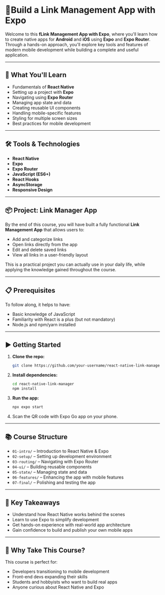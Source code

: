 # 📱Build a Link Management App with Expo

Welcome to this **fLink Management App with Expo**, where you'll learn how to create native apps for **Android** and **iOS** using **Expo** and **Expo Router**. Through a hands-on approach, you'll explore key tools and features of modern mobile development while building a complete and useful application.

---

## 🚀 What You'll Learn

- Fundamentals of **React Native**
- Setting up a project with **Expo**
- Navigating using **Expo Router**
- Managing app state and data
- Creating reusable UI components
- Handling mobile-specific features
- Styling for multiple screen sizes
- Best practices for mobile development

---

## 🛠 Tools & Technologies

- **React Native**
- **Expo**
- **Expo Router**
- **JavaScript (ES6+)**
- **React Hooks**
- **AsyncStorage**
- **Responsive Design**

---

## 📦 Project: Link Manager App

By the end of this course, you will have built a fully functional **Link Management App** that allows users to:

- Add and categorize links
- Open links directly from the app
- Edit and delete saved links
- View all links in a user-friendly layout

This is a practical project you can actually use in your daily life, while applying the knowledge gained throughout the course.

---

## 📋 Prerequisites

To follow along, it helps to have:

- Basic knowledge of JavaScript
- Familiarity with React is a plus (but not mandatory)
- Node.js and npm/yarn installed

---

## ▶️ Getting Started

1. **Clone the repo:**

   ```bash
   git clone https://github.com/your-username/react-native-link-manager.git
   ```

2. **Install dependencies:**

   ```bash
   cd react-native-link-manager
   npm install
   ```

3. **Run the app:**

   ```bash
   npx expo start
   ```

4. Scan the QR code with Expo Go app on your phone.

---

## 📚 Course Structure

- `01-intro/` – Introduction to React Native & Expo
- `02-setup/` – Setting up development environment
- `03-routing/` – Navigating with Expo Router
- `04-ui/` – Building reusable components
- `05-state/` – Managing state and data
- `06-features/` – Enhancing the app with mobile features
- `07-final/` – Polishing and testing the app

---

## 🧠 Key Takeaways

- Understand how React Native works behind the scenes
- Learn to use Expo to simplify development
- Get hands-on experience with real-world app architecture
- Gain confidence to build and publish your own mobile apps

---

## 🌟 Why Take This Course?

This course is perfect for:

- Developers transitioning to mobile development
- Front-end devs expanding their skills
- Students and hobbyists who want to build real apps
- Anyone curious about React Native and Expo


